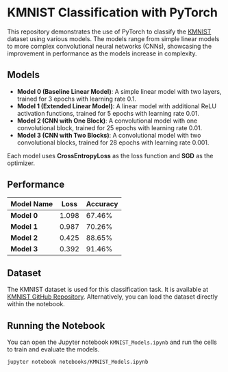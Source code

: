 # KMNIST Classification with PyTorch

This repository demonstrates the use of PyTorch to classify the [KMNIST](https://github.com/rois-codh/kmnist) dataset using various models. The models range from simple linear models to more complex convolutional neural networks (CNNs), showcasing the improvement in performance as the models increase in complexity.

## Models

- **Model 0 (Baseline Linear Model)**: A simple linear model with two layers, trained for 3 epochs with learning rate 0.1.
- **Model 1 (Extended Linear Model)**: A linear model with additional ReLU activation functions, trained for 5 epochs with learning rate 0.01.
- **Model 2 (CNN with One Block)**: A convolutional model with one convolutional block, trained for 25 epochs with learning rate 0.01.
- **Model 3 (CNN with Two Blocks)**: A convolutional model with two convolutional blocks, trained for 28 epochs with learning rate 0.001.

Each model uses **CrossEntropyLoss** as the loss function and **SGD** as the optimizer.

## Performance

| Model Name       | Loss     | Accuracy  |
|------------------|----------|-----------|
| **Model 0**      | 1.098    | 67.46%    |
| **Model 1**      | 0.987    | 70.26%    |
| **Model 2**      | 0.425    | 88.65%    |
| **Model 3**      | 0.392    | 91.46%    |

## Dataset

The KMNIST dataset is used for this classification task. It is available at [KMNIST GitHub Repository](https://github.com/rois-codh/kmnist). Alternatively, you can load the dataset directly within the notebook.

## Running the Notebook

You can open the Jupyter notebook `KMNIST_Models.ipynb` and run the cells to train and evaluate the models.

```bash
jupyter notebook notebooks/KMNIST_Models.ipynb

